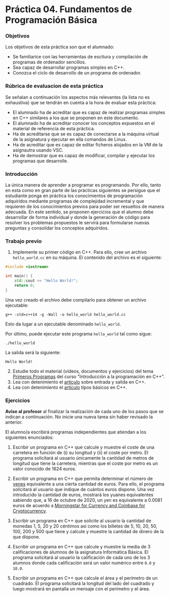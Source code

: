 # Práctica 04. Fundamentos de Programación Básica

### Objetivos

Los objetivos de esta práctica son que el alumnado:

* Se familiarice con las herramientas de escitura y compilación de programas de ordenador sencillos.
* Sea capaz de desarrollar programas simples en C++.
* Conozca el ciclo de desarrollo de un programa de ordenador.

### Rúbrica de evaluacion de esta práctica

Se señalan a continuación los aspectos más relevantes (la lista no es exhaustiva) que se tendrán en cuenta a la hora de evaluar esta práctica:

* El alumnado ha de acreditar que es capaz de realizar programas simples en C++ similares a los que se proponen en este documento.
* El alumnado ha de acreditar conocer los conceptos expuestos en el material de referencia de esta práctica.
* Ha de acreditarse que se es capaz de conectarse a la máquina virtual de la asignatura y ejecutar en ella comandos de Linux.
* Ha de acreditar que es capaz de editar ficheros alojados en la VM de la asignautra usando VSC.
* Ha de demostrar que es capaz de modificar, compilar y ejecutar los programas que desarrolle.

### Introducción

La única manera de aprender a programar es programando. Por ello, tanto en esta como en gran parte de las prácticas siguientes se persigue que el estudiante ponga en práctica los conocimientos de programación adquiridos mediante programas de complejidad incremental y que requieren de los conocimientos previos para poder ser resueltos de manera adecuada. En este sentido, se proponen ejercicios que el alumno debe desarrollar de forma individual y donde la generación de código para resolver los problemas propuestos le servirá para formularse nuevas preguntas y consolidar los conceptos adquiridos.

### Trabajo previo

1. Implemente su primer código en C++. Para ello, cree un archivo `hello_world.cc` en su máquina. El contenido del archivo es el siguiente:
```cpp
#include <iostream>

int main() {
    std::cout << "Hello World!";
    return 0;
}
```
Una vez creado el archivo debe compilarlo para obtener un archivo ejecutable:
```
g++ -std=c++14 -g -Wall -o hello_world hello_world.cc
```
Esto da lugar a un ejecutable denominado `hello_world`.

Por último, puede ejecutar este programa `hello_world` tal como sigue:
```
./hello_world
```
La salida será la siguiente:
```
Hello World!
```
2. Estudie todo el material (vídeos, documentos y ejercicios) del tema [Primeros Programas](http://www.minidosis.org/#/temas/Cpp.PrimerosProgramas) del curso "Introducción a la programación en C++".
3. Lea con detenimiento el [artículo](http://www.cplusplus.com/doc/tutorial/basic_io/) sobre entrada y salida en C++.
4. Lea con detenimiento el [artículo](https://www.tutorialspoint.com/cplusplus/cpp_data_types.htm) tipos básicos en C++.

### Ejercicios 

**Avise al profesor** al finalizar la realización de cada uno de los pasos que se indican a continuación. No inicie una nueva tarea sin haber revisado la anterior.

El alumno/a escribirá programas independientes que atiendan a los siguientes enunciados:

1. Escribir un programa en C++ que calcule y muestre el coste de una carretera en función de (i) su longitud y (ii) el coste por metro. El programa solicitará al usuario únicamente la cantidad de metros de longitud que tiene la carretera, mientras que el coste por metro es un valor conocido de 1624 euros.

2. Escribir un programa en C++ que permita determinar el número de [yenes](https://en.wikipedia.org/wiki/Japanese_yen) equivalente a una cierta cantidad de euros. Para ello, el programa solicitará al usuario que indique de cuántos euros dispone. Una vez introducido la cantidad de euros, mostrará los yuanes equivalentes sabiendo que, a 16 de octubre de 2020, un yen es equivalente a 0.0081 euros de acuerdo a [Morningstar for Currency and Coinbase for Cryptocurrency](https://www.google.com/intl/en/googlefinance/disclaimer/). 

3. Escribir un programa en C++ que solicite al usuario la cantidad de monedas 1, 5, 20 y 20 céntimos así como los billetes de 5, 10, 20, 50, 100, 200 y 500 que tiene y calcule y muestre la cantidad de dinero de la que dispone. 

4. Escribir un programa en C++ que calcule y muestre la media de 3 calificaciones de alumnos de la asignatura Informática Básica. El programa solicitará al usuario la calificación de cada uno de los 3 alumnos donde cada calificación será un valor numérico entre `0.0` y `10.0`.

5. Escribir un programa en C++ que calcule el área y el perímetro de un cuadrado. El programa solicitará la longitud del lado del cuadrado y luego mostrará en pantalla un mensaje con el perímetro y el área.

<!-- 
La respuesta a los ejercicios planteados debe encontrarse ubicado en el repositorio personal de prácticas del alumno para su consulta por parte del profesorado de la asignatura antes de comenzar la sesión de prácticas.
-->
